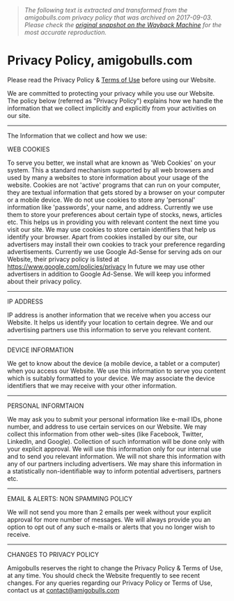 > *The following text is extracted and transformed from the amigobulls.com privacy policy that was archived on 2017-09-03. Please check the [original snapshot on the Wayback Machine](https://web.archive.org/web/20170903013102id_/https%3A//amigobulls.com/privacy) for the most accurate reproduction.*

# Privacy Policy, amigobulls.com

Please read the Privacy Policy & [Terms of Use](https://amigobulls.com/terms) before using our Website.

We are committed to protecting your privacy while you use our Website. The policy below (referred as "Privacy Policy") explains how we handle the information that we collect implicitly and explicitly from your activities on our site.

* * *

The Information that we collect and how we use:

WEB COOKIES

To serve you better, we install what are known as 'Web Cookies' on your system. This a standard mechanism supported by all web browsers and used by many a websites to store information about your usage of the website. Cookies are not 'active' programs that can run on your computer, they are textual information that gets stored by a browser on your computer or a mobile device. We do not use cookies to store any 'personal' information like 'passwords', your name, and address. Currently we use them to store your preferences about certain type of stocks, news, articles etc. This helps us in providing you with relevant content the next time you visit our site. We may use cookies to store certain identifiers that help us identify your browser. Apart from cookies installed by our site, our advertisers may install their own cookies to track your preference regarding advertisements. Currently we use Google Ad-Sense for serving ads on our Website, their privacy policy is listed at <https://www.google.com/policies/privacy> In future we may use other advertisers in addition to Google Ad-Sense. We will keep you informed about their privacy policy.

* * *

IP ADDRESS

IP address is another information that we receive when you access our Website. It helps us identify your location to certain degree. We and our advertising partners use this information to serve you relevant content.

* * *

DEVICE INFORMATION

We get to know about the device (a mobile device, a tablet or a computer) when you access our Website. We use this information to serve you content which is suitably formatted to your device. We may associate the device identifiers that we may receive with your other information.

* * *

PERSONAL INFORMTAION

We may ask you to submit your personal information like e-mail IDs, phone number, and address to use certain services on our Website. We may collect this information from other web-sites (like Facebook, Twitter, LinkedIn, and Google). Collection of such information will be done only with your explicit approval. We will use this information only for our internal use and to send you relevant information. We will not share this information with any of our partners including advertisers. We may share this information in a statistically non-identifiable way to inform potential advertisers, partners etc.

* * *

EMAIL & ALERTS: NON SPAMMING POLICY

We will not send you more than 2 emails per week without your explicit approval for more number of messages. We will always provide you an option to opt out of any such e-mails or alerts that you no longer wish to receive.

* * *

CHANGES TO PRIVACY POLICY

Amigobulls reserves the right to change the Privacy Policy & Terms of Use, at any time. You should check the Website frequently to see recent changes. For any queries regarding our Privacy Policy or Terms of Use, contact us at [contact@amigobulls.com](mailto:contact@amigobulls.com)
